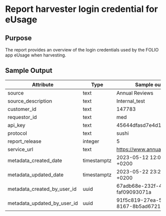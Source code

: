 # Report harvester login credential for eUsage

## Purpose

The report provides an overview of the login credentials used by the FOLIO app eUsage when harvesting.

## Sample Output

| Attribute                   | Type        | Sample output                        |
| ----------------------------| ----------- | ------------------------------------ |
| source                      | text        | Annual Reviews                       |
| source_description          | text        | Internal_test                        |
| customer_id                 | text        | 147783                               |
| requestor_id                | text        | med                                  | 
| api_key                     | text        | 45644dfasd7e4d1d                     |
| protocol                    | text        | sushi                                |
| report_release              | integer     | 5                                    |
| service_url                 | text        | https://www.annualreviews.org        |
| metadata_created_date       | timestamptz | 2023-05-12 12:05:23.848 +0200        |
| metadata_updated_date       | timestamptz | 2023-05-22 23:20:13.725 +0200        |
| metadata_created_by_user_id | uuid        | 67adb68e-232f-4cdf-8bce-faf09093071a |
| metadata_updated_by_user_id | uuid        | 91f5c819-27ea-567a-8167-8b5ad672124e |
